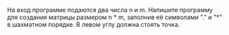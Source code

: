 На вход программе подаются два числа n и m. Напишите программу для создания матрицы размером n * m, заполнив её символами "." и "*" в шахматном порядке. В левом углу должна стоять точка.
